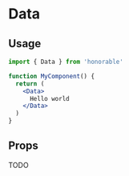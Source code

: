 # Data

## Usage

```jsx
import { Data } from 'honorable'

function MyComponent() {
  return (
    <Data>
      Hello world
    </Data>
  )
}
```

## Props

TODO
